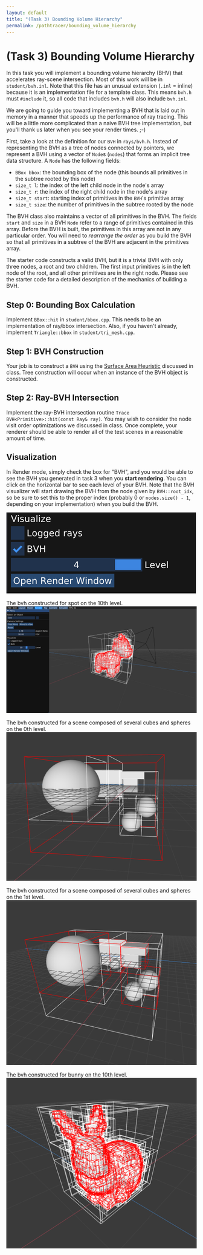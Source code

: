 ```yaml
---
layout: default
title: "(Task 3) Bounding Volume Hierarchy"
permalink: /pathtracer/bounding_volume_hierarchy
---
```


# (Task 3) Bounding Volume Hierarchy

In this task you will implement a bounding volume hierarchy (BHV) that accelerates ray-scene intersection. Most of this work will be in `student/bvh.inl`. Note that this file has an unusual extension (`.inl` = inline) because it is an implementation file for a template class. This means `bvh.h` must `#include` it, so all code that includes `bvh.h` will also include `bvh.inl`.

We are going to guide you toward implementing a BVH that is laid out in memory in a manner that speeds up the performance of ray tracing. This will be a little more complicated than a naive BVH tree implementation, but you'll thank us later when you see your render times. ;-)

First, take a look at the definition for our `BVH` in `rays/bvh.h`. Instead of representing the BVH as a tree of nodes connected by pointers, we represent a BVH using a vector of `Node`s (`nodes`) that forms an implicit tree data structure. A `Node` has the following fields:

* `BBox bbox`: the bounding box of the node (this bounds all primitives in the subtree rooted by this node)
* `size_t l`: the index of the left child node in the node's array
* `size_t r`: the index of the right child node in the node's array
* `size_t start`: starting index of primitives in the `BVH`'s primitive array
* `size_t size`: the number of primitives in the subtree rooted by the node

The BVH class also maintains a vector of all primitives in the BVH. The fields `start` and `size` in a BVH `Node` refer to a range of primitives contained in this array. Before the BVH is built, the primitives in this array are not in any particular order. You will need to _rearrange the order_ as you build the BVH so that all primitives in a subtree of the BVH are adjacent in the primitives array.

The starter code constructs a valid BVH, but it is a trivial BVH with only three nodes, a root and two children. The first input primitives is in the left node of the root, and all other primitives are in the right node.  Please see the starter code for a detailed description of the mechanics of building a BVH. 

## Step 0: Bounding Box Calculation

Implement `BBox::hit` in `student/bbox.cpp`. This needs to be an implementation of ray/bbox intersection.  Also, if you haven't already, implement `Triangle::bbox` in `student/tri_mesh.cpp`.

## Step 1: BVH Construction

Your job is to construct a `BVH` using the [Surface Area Heuristic](https://gfxcourses.stanford.edu/cs248a/winter23/lecture/accelstructure/slide_47) discussed in class. Tree construction will occur when an instance of the BVH object is constructed.

## Step 2: Ray-BVH Intersection

Implement the ray-BVH intersection routine `Trace BVH<Primitive>::hit(const Ray& ray)`. You may wish to consider the node visit order optimizations we discussed in class. Once complete, your renderer should be able to render all of the test scenes in a reasonable amount of time. 

## Visualization

In Render mode, simply check the box for "BVH", and you would be able to see the BVH you generated in task 3 when you **start rendering**. You can click on the horizontal bar to see each level of your BVH. Note that the BVH visualizer will start drawing the BVH from the node given by `BVH::root_idx`, so be sure to set this to the proper index (probably 0 or `nodes.size() - 1`, depending on your implementation) when you build the BVH.

![visualize](new_results/bvh_button.png)

The bvh constructed for spot on the 10th level.
![bvh](new_results/bvh.png)

The bvh constructed for a scene composed of several cubes and spheres on the 0th level.
![0](new_results/l0.png)

The bvh constructed for a scene composed of several cubes and spheres on the 1st level.
![1](new_results/l2.png)

The bvh constructed for bunny on the 10th level.
![bunny](new_results/bvh_bunny_10.png)



